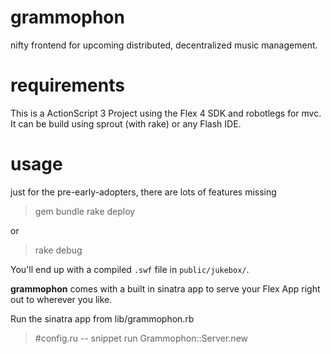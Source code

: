 grammophon
==========

nifty frontend for upcoming distributed, decentralized music management.

requirements
============

This is a ActionScript 3 Project using the Flex 4 SDK and robotlegs for mvc.
It can be build using sprout (with rake) or any Flash IDE.

usage
=====

just for the pre-early-adopters, there are lots of features missing

> gem bundle
> rake deploy

or 

> rake debug

You'll end up with a compiled `.swf` file in `public/jukebox/`.

**grammophon** comes with a built in sinatra app to serve your Flex App right out to wherever you like.

Run the sinatra app from lib/grammophon.rb

> #config.ru -- snippet
> run Grammophon::Server.new